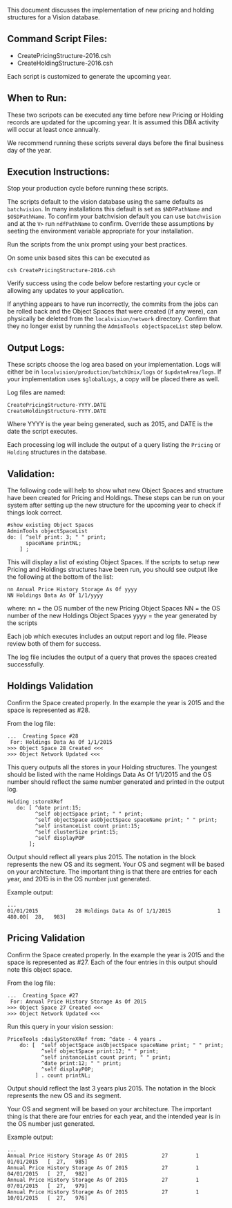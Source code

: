 This document discusses the implementation of new pricing and holding structures for a Vision database.

Command Script Files:
--------------
* CreatePricingStructure-2016.csh
* CreateHoldingStructure-2016.csh

Each script is customized to generate the upcoming year.

When to Run:
------------
These two scripots can be executed any time before new Pricing or Holding records are
updated for the upcoming year.  It is assumed this DBA activity will occur at least
once annually.

We recommend running these scripts several days before the final business day of the year.

Execution Instructions:
-----------------------
Stop your production cycle before running these scripts.

The scripts default to the vision database using the same defaults as `batchvision`.
In many installations this default is set as `$NDFPathName` and `$OSDPathName`. To confirm
your batchvision default you can use `batchvision` and at the `V>` run `ndfPathName` to confirm.
Override these assumptions by seeting the environment variable appropriate for your
installation.

Run the scripts from the unix prompt using your best practices.

On some unix based sites this can be executed as

```
csh CreatePricingStructure-2016.csh
```

Verify success using the code below before restarting your cycle or allowing any
updates to your application.

If anything appears to have run incorrectly,
the commits from the jobs can be rolled back and the Object Spaces that were created
(if any were), can physically be deleted from the `localvision/network` directory.
Confirm that they no longer exist by running the `AdminTools objectSpaceList` step below.


Output Logs:
------------
These scripts choose the log area based on your implementation.  Logs will either be in
`localvision/production/batchUnix/logs` or `$updateArea/logs`.  If your implementation uses
`$globalLogs`, a copy will be placed there as well.

Log files are named:

```
CreatePricingStructure-YYYY.DATE
CreateHoldingStructure-YYYY.DATE
```

Where YYYY is the year being generated, such as 2015, and DATE is the date the script executes.

Each processing log will include the output of a query listing the `Pricing` or `Holding` structures in the database.


Validation:
-----------
The following code will help to show what new Object Spaces and structure have
been created for Pricing and Holdings.   These steps can be run on your system
after setting up the new structure for the upcoming year to check if things
look correct.

```
#show existing Object Spaces
AdminTools objectSpaceList
do: [ ^self print: 3; " " print;
      spaceName printNL;
    ] ;
```

This will display a list of existing Object Spaces.  If the scripts to setup new
Pricing and Holdings structures have been run, you should see output like the
following at the bottom of the list:

```
nn Annual Price History Storage As Of yyyy
NN Holdings Data As Of 1/1/yyyy
```

where:
nn   = the OS number of the new Pricing Object Spaces
NN   = the OS number of the new Holdings Object Spaces
yyyy = the year generated by the scripts


Each job which executes includes an output report and log file. Please review
both of them for success.

The log file includes the output of a query that proves the spaces created successfully.


Holdings Validation
--------------------
Confirm the Space created properly.  In the example the year is 2015 and the space is
represented as #28.

From the log file:
```
...  Creating Space #28
 For: Holdings Data As Of 1/1/2015
>>> Object Space 28 Created <<<
>>> Object Network Updated <<<
```

This query outputs all the stores in your Holding structures.  The youngest should be listed with
the name Holdings Data As Of 1/1/2015 and the OS number should reflect the same number generated and
printed in the output log.

```
Holding :storeXRef
   do: [ ^date print:15;
         ^self objectSpace print; " " print;
         ^self objectSpace asObjectSpace spaceName print; " " print;
         ^self instanceList count print:15;
         ^self clusterSize print:15;
         ^self displayPOP
       ];
```

Output should reflect all years plus 2015.  The notation in the block represents the new OS and its segment.
Your OS and segment will be based on your architecture.  The important thing is that there are entries for each
year, and 2015 is in the OS number just generated.

Example output:
```
...
01/01/2015            28 Holdings Data As Of 1/1/2015               1         480.00[  28,   983]
```


Pricing Validation
------------------
Confirm the Space created properly.  In the example the year is 2015 and the space is
represented as #27.  Each of the four entries in this output should note this object space.

From the log file:
```
...  Creating Space #27
 For: Annual Price History Storage As Of 2015
>>> Object Space 27 Created <<<
>>> Object Network Updated <<<
```

Run this query in your vision session:

```
PriceTools :dailyStoreXRef from: ^date - 4 years .
    do: [  ^self objectSpace asObjectSpace spaceName print; " " print;
           ^self objectSpace print:12; " " print;
           ^self instanceList count print; " " print;
           ^date print:12; " " print;
           ^self displayPOP;
         ] . count printNL;
```

Output should reflect the last 3 years plus 2015. The notation in the block represents
the new OS and its segment.

Your OS and segment will be based on your architecture.  The important thing is that
there are four entries for each year, and the intended year is in the OS number just generated.

Example output:
```
...
Annual Price History Storage As Of 2015           27         1 01/01/2015   [  27,   985]
Annual Price History Storage As Of 2015           27         1 04/01/2015   [  27,   982]
Annual Price History Storage As Of 2015           27         1 07/01/2015   [  27,   979]
Annual Price History Storage As Of 2015           27         1 10/01/2015   [  27,   976]
```


